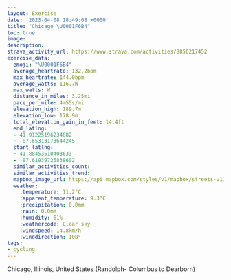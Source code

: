 ```yaml
---
layout: Exercise
date: '2023-04-08 18:49:08 +0000'
title: "Chicago \U0001F6B4"
toc: true
image:
description:
strava_activity_url: https://www.strava.com/activities/8856217452
exercise_data:
  emoji: "\U0001F6B4"
  average_heartrate: 132.2bpm
  max_heartrate: 144.0bpm
  average_watts: 116.7W
  max_watts: W
  distance_in_miles: 3.25mi
  pace_per_mile: 4m55s/mi
  elevation_high: 189.7m
  elevation_low: 178.9m
  total_elevation_gain_in_feet: 14.4ft
  end_latlng:
  - 41.91225196234882
  - -87.65313173644245
  start_latlng:
  - 41.88453510403633
  - -87.61939725838602
  similar_activities_count:
  similar_activities_trend:
  mapbox_image_url: https://api.mapbox.com/styles/v1/mapbox/streets-v11/static/path-5+787af2-1.0(gqs~FzwxuOBtIExEDlEBdKBrBAx%40Eb%40KPIDm%40LqCDwA%3F%7BBD%5BBQFMPEXC%7CDGPKFc%40BwB%40_E%3Fg%40BOJIRI%60%40CfABfEHxF%3FpDIlAERILMHODq%40F_K%40cHHkD%40u%40DgE%3F_BFeAHyGAyADaAAcGNQBODKLAHEbFCRCFGB%7DPViACoBNUHIHEJAPDlBEnAAxCGj%40Sh%40k%40~%40%7BG%60K_S~ZsArBg%40%60AgBbCmAtBoAhB_%40%60%40gArByA~BSd%40APLp%40Bl%40),pin-s-s+e5b22e(-87.62254,41.88452),pin-s-f+89ae00(-87.65144000000001,41.911770000000026)/auto/800x800?access_token=pk.eyJ1Ijoiam9zaGJlY2ttYW4iLCJhIjoiY205eWR2aDd1MWZ6djJrbXc4a3M0bWZleiJ9.XiG9OWkNcZk2QzjJbxLB4A
  weather:
    :temperature: 11.2°C
    :apparent_temperature: 9.3°C
    :precipitation: 0.0mm
    :rain: 0.0mm
    :humidity: 61%
    :weathercode: Clear sky
    :windspeed: 14.8km/h
    :winddirection: 108°
tags:
- cycling
---
```

Chicago, Illinois, United States (Randolph- Columbus to Dearborn)
